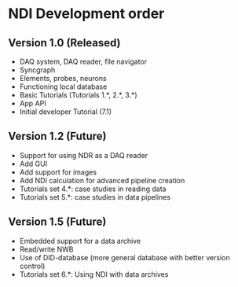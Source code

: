 # NDI Development order

## Version 1.0 (Released)
- DAQ system, DAQ reader, file navigator
- Syncgraph
- Elements, probes, neurons
- Functioning local database
- Basic Tutorials (Tutorials 1.\*, 2.\*, 3.\*)
- App API
- Initial developer Tutorial (7.1)

## Version 1.2 (Future)
- Support for using NDR as a DAQ reader
- Add GUI
- Add support for images
- Add NDI calculation for advanced pipeline creation
- Tutorials set 4.\*: case studies in reading data
- Tutorials set 5.\*: case studies in data pipelines

## Version 1.5 (Future)
- Embedded support for a data archive
- Read/write NWB
- Use of DID-database (more general database with better version control)
- Tutorials set 6.\*: Using NDI with data archives
